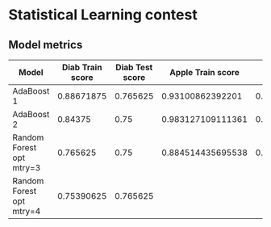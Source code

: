 # Statistical Learning contest

## Model metrics

| Model         | Diab Train score | Diab Test score | Apple Train score | Apple Test score  |
|---------------|------------------|-----------------|-------------------|-------------------|
| AdaBoost 1    | 0.88671875       | 0.765625        | 0.93100862392201  | 0.86721680420105  |
| AdaBoost 2    | 0.84375          | 0.75            | 0.983127109111361 | 0.887471867966992 |
| Random Forest opt mtry=3| 0.765625| 0.75           | 0.884514435695538 | 0.882970742685671 |
| Random Forest opt mtry=4|0.75390625| 0.765625      | 
